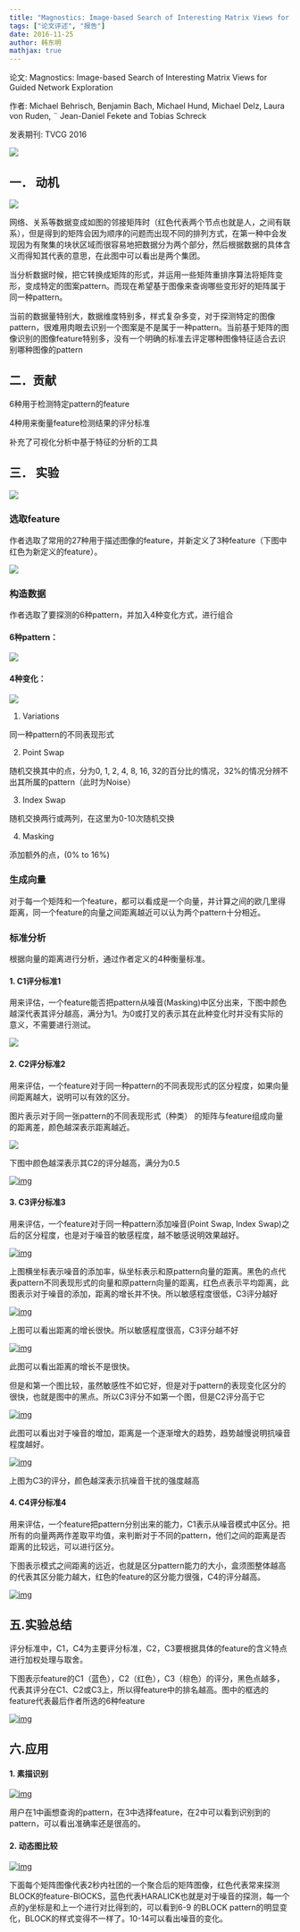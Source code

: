 ```yaml
---
title: "Magnostics: Image-based Search of Interesting Matrix Views for Guided Network Exploration"
tags: ["论文评述", "报告"]
date: 2016-11-25
author: 韩东明
mathjax: true
---
```


论文: Magnostics: Image-based Search of Interesting Matrix Views for Guided Network Exploration

作者: Michael Behrisch, Benjamin Bach, Michael Hund, Michael Delz, Laura von Ruden, ¨ Jean-Daniel Fekete and Tobias Schreck

发表期刊: TVCG 2016

![](http://www.cad.zju.edu.cn/home/vagblog/wp-content/uploads/2016/11/1.jpg)

## 一． 动机

![](http://www.cad.zju.edu.cn/home/vagblog/wp-content/uploads/2016/11/2.jpg)

网络、关系等数据变成如图的邻接矩阵时（红色代表两个节点也就是人，之间有联系），但是得到的矩阵会因为顺序的问题而出现不同的排列方式，在第一种中会发现因为有聚集的块状区域而很容易地把数据分为两个部分，然后根据数据的具体含义而得知其代表的意思，在此图中可以看出是两个集团。

当分析数据时候，把它转换成矩阵的形式，并运用一些矩阵重排序算法将矩阵变形，变成特定的图案pattern。而现在希望基于图像来查询哪些变形好的矩阵属于同一种pattern。

当前的数据量特别大，数据维度特别多，样式复杂多变，对于探测特定的图像pattern，很难用肉眼去识别一个图案是不是属于一种pattern。当前基于矩阵的图像识别的图像feature特别多，没有一个明确的标准去评定哪种图像特征适合去识别哪种图像的pattern

## 二．贡献

6种用于检测特定pattern的feature

4种用来衡量feature检测结果的评分标准

补充了可视化分析中基于特征的分析的工具

## 三． 实验

![](http://www.cad.zju.edu.cn/home/vagblog/wp-content/uploads/2016/11/3.jpg)

### 选取feature

作者选取了常用的27种用于描述图像的feature，并新定义了3种feature（下图中红色为新定义的feature）。

![](http://www.cad.zju.edu.cn/home/vagblog/wp-content/uploads/2016/11/4.jpg)

### 构造数据

作者选取了要探测的6种pattern，并加入4种变化方式，进行组合

#### 6种pattern：

![](http://www.cad.zju.edu.cn/home/vagblog/wp-content/uploads/2016/11/5.jpg)

#### 4种变化：

![](http://www.cad.zju.edu.cn/home/vagblog/wp-content/uploads/2016/11/6.jpg)

1. Variations

同一种pattern的不同表现形式

2. Point Swap

随机交换其中的点，分为0, 1, 2, 4, 8, 16, 32的百分比的情况，32%的情况分辨不出其所属的pattern（此时为Noise）

3. Index Swap

随机交换两行或两列，在这里为0-10次随机交换

4. Masking

添加额外的点，(0% to 16%)

### 生成向量

对于每一个矩阵和一个feature，都可以看成是一个向量，并计算之间的欧几里得距离，同一个feature的向量之间距离越近可以认为两个pattern十分相近。

### 标准分析

根据向量的距离进行分析，通过作者定义的4种衡量标准。

#### 1. C1评分标准1

用来评估，一个feature能否把pattern从噪音(Masking)中区分出来，下图中颜色越深代表其评分越高，满分为1。为0或打叉的表示其在此种变化时并没有实际的意义，不需要进行测试。

![](http://www.cad.zju.edu.cn/home/vagblog/wp-content/uploads/2016/11/7.jpg)

#### 2. C2评分标准2

用来评估，一个feature对于同一种pattern的不同表现形式的区分程度，如果向量间距离越大，说明可以有效的区分。

图片表示对于同一张pattern的不同表现形式（种类） 的矩阵与feature组成向量的距离差，颜色越深表示距离越近。

![](http://www.cad.zju.edu.cn/home/vagblog/wp-content/uploads/2016/11/8.jpg)

下图中颜色越深表示其C2的评分越高，满分为0.5

[![img](http://www.cad.zju.edu.cn/home/vagblog/wp-content/uploads/2016/11/9.jpg)](http://www.cad.zju.edu.cn/home/vagblog/wp-content/uploads/2016/11/9.jpg)

#### 3. C3评分标准3

用来评估，一个feature对于同一种pattern添加噪音(Point Swap, Index Swap)之后的区分程度，也是对于噪音的敏感程度，越不敏感说明效果越好。

[![img](http://www.cad.zju.edu.cn/home/vagblog/wp-content/uploads/2016/11/10.jpg)](http://www.cad.zju.edu.cn/home/vagblog/wp-content/uploads/2016/11/10.jpg)

上图横坐标表示噪音的添加率，纵坐标表示和原pattern向量的距离。黑色的点代表pattern不同表现形式的向量和原pattern向量的距离，红色点表示平均距离，此图表示对于噪音的添加，距离的增长并不快。所以敏感程度很低，C3评分越好

[![img](http://www.cad.zju.edu.cn/home/vagblog/wp-content/uploads/2016/11/11.jpg)](http://www.cad.zju.edu.cn/home/vagblog/wp-content/uploads/2016/11/11.jpg)

上图可以看出距离的增长很快。所以敏感程度很高，C3评分越不好

 

[![img](http://www.cad.zju.edu.cn/home/vagblog/wp-content/uploads/2016/11/12.jpg)](http://www.cad.zju.edu.cn/home/vagblog/wp-content/uploads/2016/11/12.jpg)

此图可以看出距离的增长不是很快。

但是和第一个图比较，虽然敏感性不如它好，但是对于pattern的表现变化区分的很快，也就是图中的黑点。所以C3评分不如第一个图，但是C2评分高于它

[![img](http://www.cad.zju.edu.cn/home/vagblog/wp-content/uploads/2016/11/13.jpg)](http://www.cad.zju.edu.cn/home/vagblog/wp-content/uploads/2016/11/13.jpg)

此图可以看出对于噪音的增加，距离是一个逐渐增大的趋势，趋势越慢说明抗噪音程度越好。

[![img](http://www.cad.zju.edu.cn/home/vagblog/wp-content/uploads/2016/11/12.5.jpg)](http://www.cad.zju.edu.cn/home/vagblog/wp-content/uploads/2016/11/12.5.jpg)

上图为C3的评分，颜色越深表示抗噪音干扰的强度越高

#### 4. C4评分标准4

用来评估，一个feature把pattern分别出来的能力，C1表示从噪音模式中区分。把所有的向量两两作差取平均值，来判断对于不同的pattern，他们之间的距离是否距离的比较远，可以进行区分。

下图表示模式之间距离的远近，也就是区分pattern能力的大小，盒须图整体越高的代表其区分能力越大，红色的feature的区分能力很强，C4的评分越高。

[![img](http://www.cad.zju.edu.cn/home/vagblog/wp-content/uploads/2016/11/14.jpg)](http://www.cad.zju.edu.cn/home/vagblog/wp-content/uploads/2016/11/14.jpg)

## 五.实验总结
评分标准中，C1，C4为主要评分标准，C2，C3要根据具体的feature的含义特点进行加权处理与取舍。

下图表示feature的C1（蓝色），C2（红色），C3（棕色）的评分，黑色点越多，代表其评分在C1、C2或C3上，所以得feature中的排名越高。图中的框选的feature代表最后作者所选的6种feature

[![img](http://www.cad.zju.edu.cn/home/vagblog/wp-content/uploads/2016/11/15.jpg)](http://www.cad.zju.edu.cn/home/vagblog/wp-content/uploads/2016/11/15.jpg)

## 六.应用

#### 1. 素描识别

[![img](http://www.cad.zju.edu.cn/home/vagblog/wp-content/uploads/2016/11/16.jpg)](http://www.cad.zju.edu.cn/home/vagblog/wp-content/uploads/2016/11/16.jpg)

用户在1中画想查询的pattern，在3中选择feature，在2中可以看到识别到的pattern，可以看出准确率还是很高的。

 

#### 2. 动态图比较

[![img](http://www.cad.zju.edu.cn/home/vagblog/wp-content/uploads/2016/11/17.jpg)](http://www.cad.zju.edu.cn/home/vagblog/wp-content/uploads/2016/11/17.jpg)

下面每个矩阵图像代表2秒内社团的一个聚合后的矩阵图像，红色代表常来探测BLOCK的feature-BlOCKS，蓝色代表HARALICK也就是对于噪音的探测，每一个点的y坐标是和上一个进行对比得到的，可以看到6-9 的BLOCK pattern的明显变化，BLOCK的样式变得不一样了。10-14可以看出噪音的变化。


